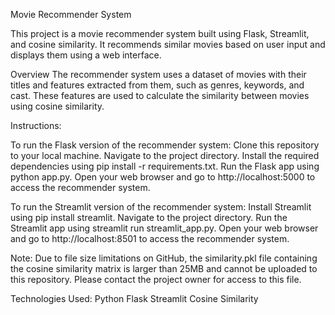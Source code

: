 Movie Recommender System

This project is a movie recommender system built using Flask, Streamlit, and cosine similarity. It recommends similar movies based on user input and displays them using a web interface.

Overview
The recommender system uses a dataset of movies with their titles and features extracted from them, such as genres, keywords, and cast. These features are used to calculate the similarity between movies using cosine similarity.

Instructions:

To run the Flask version of the recommender system:
Clone this repository to your local machine.
Navigate to the project directory.
Install the required dependencies using pip install -r requirements.txt.
Run the Flask app using python app.py.
Open your web browser and go to http://localhost:5000 to access the recommender system.

To run the Streamlit version of the recommender system:
Install Streamlit using pip install streamlit.
Navigate to the project directory.
Run the Streamlit app using streamlit run streamlit_app.py.
Open your web browser and go to http://localhost:8501 to access the recommender system.

Note: Due to file size limitations on GitHub, the similarity.pkl file containing the cosine similarity matrix is larger than 25MB and cannot be uploaded to this repository. Please contact the project owner for access to this file.

Technologies Used:
Python
Flask
Streamlit
Cosine Similarity
